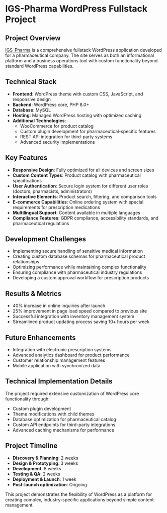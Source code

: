 # IGS-Pharma WordPress Fullstack Project

## Project Overview
[IGS-Pharma](https://igs-pharma.com/) is a comprehensive fullstack WordPress application developed for a pharmaceutical company. The site serves as both an informational platform and a business operations tool with custom functionality beyond standard WordPress capabilities.

## Technical Stack
- **Frontend**: WordPress theme with custom CSS, JavaScript, and responsive design
- **Backend**: WordPress core, PHP 8.0+
- **Database**: MySQL
- **Hosting**: Managed WordPress hosting with optimized caching
- **Additional Technologies**:
  - WooCommerce for product catalog
  - Custom plugin development for pharmaceutical-specific features
  - REST API integration for third-party systems
  - Advanced security implementations

## Key Features
- **Responsive Design**: Fully optimized for all devices and screen sizes
- **Custom Content Types**: Product catalog with pharmaceutical specifications
- **User Authentication**: Secure login system for different user roles (doctors, pharmacists, administrators)
- **Interactive Elements**: Product search, filtering, and comparison tools
- **E-commerce Capabilities**: Online ordering system with special requirements for prescription medications
- **Multilingual Support**: Content available in multiple languages
- **Compliance Features**: GDPR compliance, accessibility standards, and pharmaceutical regulations

## Development Challenges
- Implementing secure handling of sensitive medical information
- Creating custom database schemas for pharmaceutical product relationships
- Optimizing performance while maintaining complex functionality
- Ensuring compliance with pharmaceutical industry regulations
- Developing a custom approval workflow for prescription products

## Results & Metrics
- 40% increase in online inquiries after launch
- 25% improvement in page load speed compared to previous site
- Successful integration with inventory management system
- Streamlined product updating process saving 10+ hours per week

## Future Enhancements
- Integration with electronic prescription systems
- Advanced analytics dashboard for product performance
- Customer relationship management features
- Mobile application with synchronized data

## Technical Implementation Details
The project required extensive customization of WordPress core functionality through:
- Custom plugin development
- Theme modifications with child themes
- Database optimization for pharmaceutical catalog
- Custom API endpoints for third-party integrations
- Advanced caching mechanisms for performance

## Project Timeline
- **Discovery & Planning**: 2 weeks
- **Design & Prototyping**: 3 weeks
- **Development**: 8 weeks
- **Testing & QA**: 2 weeks
- **Deployment & Launch**: 1 week
- **Post-launch optimization**: Ongoing

This project demonstrates the flexibility of WordPress as a platform for creating complex, industry-specific applications beyond simple content management.
